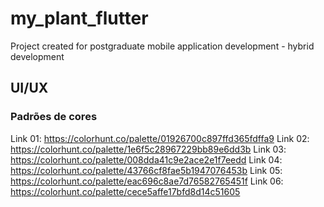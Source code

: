 # my_plant_flutter

Project created for postgraduate mobile application development - hybrid development

## UI/UX

### Padrões de cores
 Link 01: https://colorhunt.co/palette/01926700c897ffd365fdffa9
 Link 02: https://colorhunt.co/palette/1e6f5c28967229bb89e6dd3b
 Link 03: https://colorhunt.co/palette/008dda41c9e2ace2e1f7eedd
 Link 04: https://colorhunt.co/palette/43766cf8fae5b1947076453b
 Link 05: https://colorhunt.co/palette/eac696c8ae7d76582765451f
 Link 06: https://colorhunt.co/palette/cece5affe17bfd8d14c51605
